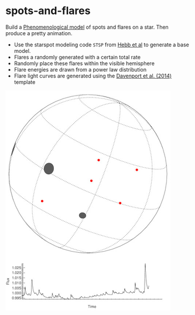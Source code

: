 # spots-and-flares

Build a [Phenomenological model](https://en.wikipedia.org/wiki/Phenomenological_model) of spots and flares on a star. Then produce a pretty animation.

- Use the starspot modeling code `STSP` from [Hebb et al](https://github.com/lesliehebb/STSP) to generate a base model.
- Flares a randomly generated with a certain total rate
- Randomly place these flares within the visible hemisphere
- Flare energies are drawn from a power law distribution
- Flare light curves are generated using the [Davenport et al. (2014)](https://github.com/jradavenport/FBEYE) template

![](frame00326-test03.jpeg)